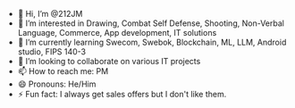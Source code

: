 - 👋 Hi, I’m @212JM
- 👀 I’m interested in Drawing, Combat Self Defense, Shooting, Non-Verbal Language, Commerce, App development, IT solutions
- 🌱 I’m currently learning Swecom, Swebok, Blockchain, ML, LLM, Android studio, FIPS 140-3
- 💞️ I’m looking to collaborate on various IT projects
- 📫 How to reach me: PM  
- 😄 Pronouns: He/Him
- ⚡ Fun fact: I always get sales offers but I don't like them.

<!---
212JM/212JM is a ✨ special ✨ repository because its `README.md` (this file) appears on your GitHub profile.
You can click the Preview link to take a look at your changes.
--->

